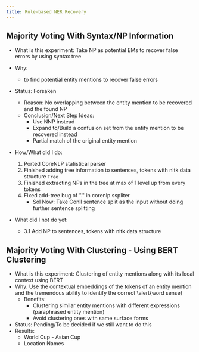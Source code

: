 ```yaml
---
title: Rule-based NER Recovery
---
```


## Majority Voting With Syntax/NP Information

- What is this experiment: Take NP as potential EMs to recover false errors by using syntax tree
- Why:
    - to find potential entity mentions to recover false errors
        
- Status: Forsaken
    - Reason: No overlapping between the entity mention to be recovered and the found NP
    - Conclusion/Next Step Ideas: 
        - Use NNP instead
        - Expand to/Build a confusion set from the entity mention to be recovered instead
        - Partial match of the original entity mention
- How/What did I do:
    1. Ported CoreNLP statistical parser
    2. Finished adding tree information to sentences, tokens with nltk data structure `Tree`
    3. Finished extracting NPs in the tree at max of 1 level up from every tokens
    4. Fixed add-tree bug of "." in corenlp sspliter
        - Sol Now: Take Conll sentence split as the input without doing further sentence splitting

- What did I not do yet:
    - 3.1 Add NP to sentences, tokens with nltk data structure



## Majority Voting With Clustering - Using BERT Clustering
- What is this experiment: Clustering of entity mentions along with its local context using BERT
- Why: Use the contextual embeddings of the tokens of an entity mention and the tremendous ability to identify the correct \alert{word sense}
    - Benefits:
        - Clustering similar entity mentions with different expressions (paraphrased entity mention)
        - Avoid clustering ones with same surface forms
- Status: Pending/To be decided if we still want to do this
- Results: 
    - World Cup - Asian Cup
    - Location Names